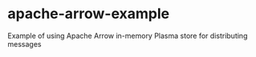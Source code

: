 # apache-arrow-example
Example of using Apache Arrow in-memory Plasma store for distributing messages
